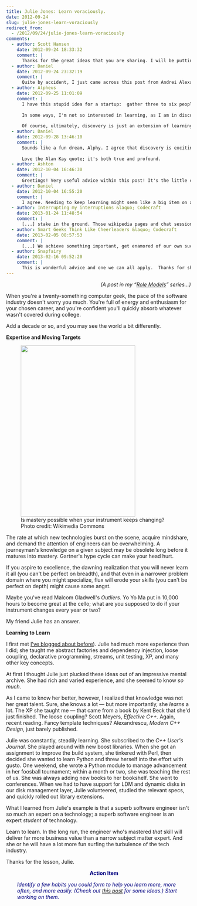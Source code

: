 ```yaml
---
title: Julie Jones: Learn voraciously.
date: 2012-09-24
slug: julie-jones-learn-voraciously
redirect_from:
  - /2012/09/24/julie-jones-learn-voraciously
comments:
  - author: Scott Hansen
    date: 2012-09-24 18:33:32
    comment: |
      Thanks for the great ideas that you are sharing. I will be putting them into effect for myself.
  - author: Daniel
    date: 2012-09-24 23:32:19
    comment: |
      Quite by accident, I just came across this post from Andrei Alexandrescu (C++ guru and major proponent of the D programming language), in which he argues that learning how to learn is the most important skill for any technophile: http://www.informit.com/articles/article.aspx?p=1945828
  - author: Alpheus
    date: 2012-09-25 11:01:09
    comment: |
      I have this stupid idea for a startup:  gather three to six people together, to learn Common Lisp and mathematics, and then make things up as we go from there.  So, in a way, I would like to be in the business of learning!
      
      In some ways, I'm not so interested in learning, as I am in discovering new things.  Some of it may be written down, because it's been done by others; some of it may be done for the first time (or one of the first times, if you have no idea that someone else discovered the idea before you, yet independently of you).  Indeed, Alan Kay once said, "The best way to predict the future is to invent it."
      
      Of course, ultimately, discovery is just an extension of learning!
  - author: Daniel
    date: 2012-09-28 13:46:10
    comment: |
      Sounds like a fun dream, Alphy. I agree that discovery is exciting. Maybe that's why I like software as a career field; it gives me a fertile field to learn and experiment.
      
      Love the Alan Kay quote; it's both true and profound.
  - author: Ashton
    date: 2012-10-04 16:46:30
    comment: |
      Greetings! Very useful advice within this post! It's the little changes which will make the most significant changes. Many thanks for sharing!
  - author: Daniel
    date: 2012-10-04 16:55:20
    comment: |
      I agree. Needing to keep learning might seem like a big item on a to-do list, but it can (and should) be done here a little, there a little. My <a href="six-learning-tips-for-tech-folks.md" title="Six Learning Tips For Tech Folks" rel="nofollow">post with tips for tech learners</a> was an attempt to capture some small habits with big benefits.
  - author: Interrupting my interruptions &laquo; Codecraft
    date: 2013-01-24 11:48:54
    comment: |
      [...] stake in the ground. Those wikipedia pages and chat sessions and interesting blog posts are part of learning voraciously, which is a strategic imperative for any software [...]
  - author: Smart Geeks Think Like Cheerleaders &laquo; Codecraft
    date: 2013-02-05 08:57:53
    comment: |
      [...] We achieve something important, get enamored of our own success, and forget to be humble and to learn from others. [...]
  - author: Snapfairy
    date: 2013-02-16 09:52:20
    comment: |
      This is wonderful advice and one we can all apply.  Thanks for sharing and for following my blog. Bendiciones ; )
---
```

<p style="text-align:right;"><em>(A post in my “<a href="/category/role-models/">Role Models</a>” series…)</em></p>
When you're a twenty-something computer geek, the pace of the software industry doesn't worry you much. You're full of energy and enthusiasm for your chosen career, and you're confident you'll quickly absorb whatever wasn't covered during college.

Add a decade or so, and you may see the world a bit differently.

<strong>Expertise and Moving Targets</strong>

<figure><img title="cello" src="http://upload.wikimedia.org/wikipedia/commons/thumb/8/89/Cello_study.jpg/320px-Cello_study.jpg" alt="" width="312" height="467" /><figcaption>Is mastery possible when your instrument keeps changing? Photo credit: Wikimedia Commons</figcaption></figure>

The rate at which new technologies burst on the scene, acquire mindshare, and demand the attention of engineers can be overwhelming. A journeyman's knowledge on a given subject may be obsolete long before it matures into mastery. Gartner's hype cycle can make your head hurt.

If you aspire to excellence, the dawning realization that you will never learn it all (you can't be perfect on breadth), and that even in a narrower problem domain where you might specialize, flux will erode your skills (you can't be perfect on depth) might cause some angst.

Maybe you've read Malcom Gladwell's <em>Outliers. </em>Yo Yo Ma put in 10,000 hours to become great at the cello; what are you supposed to do if your instrument changes every year or two?

My friend Julie has an answer.

<strong>Learning to Learn</strong>

I first met <a href="roland-whatcott-manage-momentum.md">I've blogged about before</a>). Julie had much more experience than I did; she taught me abstract factories and dependency injection, loose coupling, declarative programming, streams, unit testing, XP, and many other key concepts.

At first I thought Julie just plucked these ideas out of an impressive mental archive. She had rich and varied experience, and she seemed to know <em>so much</em>.

As I came to know her better, however, I realized that knowledge was not her great talent. Sure, she knows a lot &mdash; but more importantly, she <em>learns</em> a lot. The XP she taught me &mdash; that came from a book by Kent Beck that she'd just finished. The loose coupling? Scott Meyers, <em>Effective C++. </em>Again, recent reading. Fancy template techniques? Alexandrescu, <em>Modern C++ Design</em>, just barely published.

Julie was constantly, steadily learning. She subscribed to the <em>C++ User's Journal</em>. She played around with new boost libraries. When she got an assignment to improve the build system, she tinkered with Perl, then decided she wanted to learn Python and threw herself into the effort with gusto. One weekend, she wrote a Python module to manage advancement in her foosball tournament; within a month or two, she was teaching the rest of us. She was always adding new books to her bookshelf. She went to conferences. When we had to have support for LDM and dynamic disks in our disk management layer, Julie volunteered, studied the relevant specs, and quickly rolled out library extensions.

What I learned from Julie's example is that a superb software engineer isn't so much an expert on a technology; a superb software engineer is an expert <em>student</em> of technology.

Learn to learn. In the long run, the engineer who's mastered <em>that</em> skill will deliver far more business value than a narrow subject matter expert. And she or he will have a lot more fun surfing the turbulence of the tech industry.

Thanks for the lesson, Julie.
<p style="padding-left:30px;text-align:center;"><span style="color:#000080;"><strong>Action Item</strong></span></p>
<p style="padding-left:30px;"><span style="color:#000080;"><em>Identify a few habits you could form to help you learn more, more often, and more easily. (Check out <a title="Six Learning Tips For Tech Folks" href="six-learning-tips-for-tech-folks.md">this post</a> for some ideas.) Start working on them.</em></span></p>
